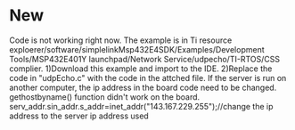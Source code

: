 # New
Code is not working right now.
The example is in Ti resource exploerer/software/simplelinkMsp432E4SDK/Examples/Development Tools/MSP432E401Y launchpad/Network Service/udpecho/TI-RTOS/CSS complier.
1)Download this example and import to the IDE.
2)Replace the code in "udpEcho.c" with the code in the attched file.
If the server is run on another computer, the  ip address in the board code need to be changed. gethostbyname() function didn't work on the board.
serv_addr.sin_addr.s_addr=inet_addr("143.167.229.255");//change the ip address to the server ip address used
